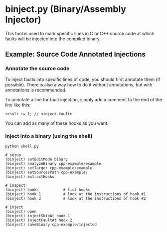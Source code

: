 # binject.py (Binary/Assembly Injector)

This tool is used to mark specific lines in C or C++ source code
at which faults will be injected into the compiled binary.

## Example: Source Code Annotated Injections

### Annotate the source code

To inject faults into specific lines of code, you should first annotate them (if possible).
There is also a way how to do it without annotations, but with annotations is recommended.

To annotate a line for fault injection, simply add a comment to the end of the line like this:

```
result += 1; // <inject-fault>
```

You can add as many of these hooks as you want.

### Inject into a binary (using the shell)

```
python shell.py

# setup
(binject) setEditMode binary
(binject) analyzeBinary cpp-example/example
(binject) setTarget cpp-example/example
(binject) setSourcesPath cpp-example/
(binject) extractHooks

# inspect
(binject) hooks           # list hooks
(binject) hook 1          # look at the instructions of hook #1
(binject) hook 2          # look at the instructions of hook #2

# inject
(binject) open
(binject) injectSkipAt hook 1
(binject) injectFaultAt hook 2
(binject) saveBinary cpp-example/injected
```

